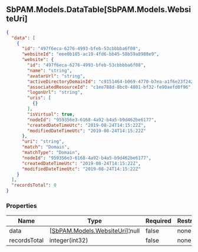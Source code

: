 
<h2 id="tocS_SbPAM.Models.DataTable[SbPAM.Models.WebsiteUri]">SbPAM.Models.DataTable[SbPAM.Models.WebsiteUri]</h2>

<a id="schemasbpam.models.datatable[sbpam.models.websiteuri]"></a>
<a id="schema_SbPAM.Models.DataTable[SbPAM.Models.WebsiteUri]"></a>
<a id="tocSsbpam.models.datatable[sbpam.models.websiteuri]"></a>
<a id="tocssbpam.models.datatable[sbpam.models.websiteuri]"></a>

```json
{
  "data": [
    {
      "id": "497f6eca-6276-4993-bfeb-53cbbbba6f08",
      "websiteId": "eee0b185-ac19-4fd6-bb45-58b59a8988e9",
      "website": {
        "id": "497f6eca-6276-4993-bfeb-53cbbbba6f08",
        "name": "string",
        "avatarUrl": "string",
        "activeDirectoryDomainId": "c9151464-b069-4770-b7ea-a1f6e23f2428",
        "associatedResourceId": "c1ee788d-8bc0-4801-bf32-fe90aefd0f96",
        "logonUrl": "string",
        "uris": [
          {}
        ],
        "isVirtual": true,
        "nodeId": "959356e3-6168-4a92-b4a5-b9d462be6177",
        "createdDateTimeUtc": "2019-08-24T14:15:22Z",
        "modifiedDateTimeUtc": "2019-08-24T14:15:22Z"
      },
      "uri": "string",
      "match": "Domain",
      "matchType": "Domain",
      "nodeId": "959356e3-6168-4a92-b4a5-b9d462be6177",
      "createdDateTimeUtc": "2019-08-24T14:15:22Z",
      "modifiedDateTimeUtc": "2019-08-24T14:15:22Z"
    }
  ],
  "recordsTotal": 0
}

```

### Properties

|Name|Type|Required|Restrictions|Description|
|---|---|---|---|---|
|data|[[SbPAM.Models.WebsiteUri](../Models/sbpam.models.websiteuri.md)]¦null|false|none|none|
|recordsTotal|integer(int32)|false|none|none|


